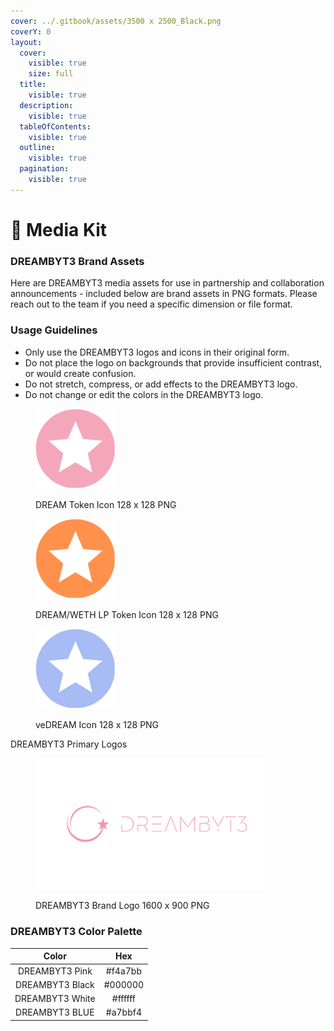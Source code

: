 ```yaml
---
cover: ../.gitbook/assets/3500 x 2500_Black.png
coverY: 0
layout:
  cover:
    visible: true
    size: full
  title:
    visible: true
  description:
    visible: true
  tableOfContents:
    visible: true
  outline:
    visible: true
  pagination:
    visible: true
---
```


# 📎 Media Kit

### DREAMBYT3 Brand Assets

Here are DREAMBYT3 media assets for use in partnership and collaboration announcements - included below are brand assets in PNG formats. Please reach out to the team if you need a specific dimension or file format.

### Usage Guidelines

* Only use the DREAMBYT3 logos and icons in their original form.
* Do not place the logo on backgrounds that provide insufficient contrast, or would create confusion.
* Do not stretch, compress, or add effects to the DREAMBYT3 logo.
* Do not change or edit the colors in the DREAMBYT3 logo.

<figure><img src="../.gitbook/assets/DREAM_128.png" alt=""><figcaption><p>DREAM Token Icon 128 x 128 PNG</p></figcaption></figure>

<figure><img src="../.gitbook/assets/LP DREAM.png" alt=""><figcaption><p>DREAM/WETH LP Token Icon 128 x 128 PNG</p></figcaption></figure>

<figure><img src="../.gitbook/assets/veDREAM_128.png" alt=""><figcaption><p>veDREAM Icon 128 x 128 PNG</p></figcaption></figure>

DREAMBYT3 Primary Logos

<figure><img src="../.gitbook/assets/1600 x 900_DreamByt3.png" alt="" width="375"><figcaption><p>DREAMBYT3 Brand Logo 1600 x 900 PNG</p></figcaption></figure>

### DREAMBYT3 Color Palette

|      Color      |   Hex   |
| :-------------: | :-----: |
|  DREAMBYT3 Pink | #f4a7bb |
| DREAMBYT3 Black | #000000 |
| DREAMBYT3 White | #ffffff |
|  DREAMBYT3 BLUE | #a7bbf4 |
